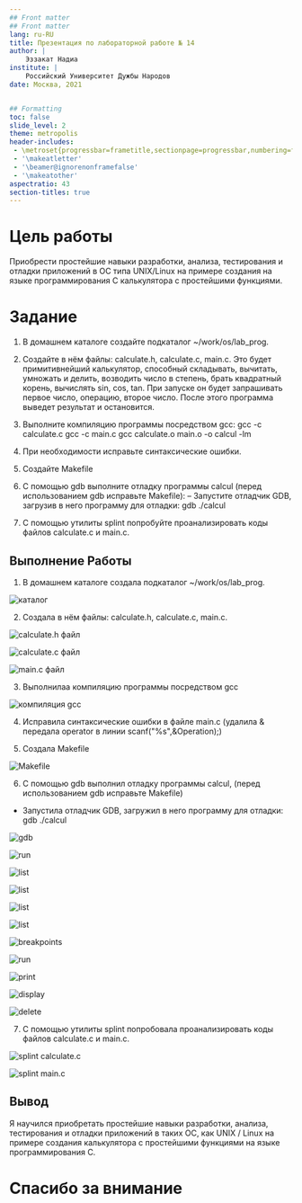 ```yaml
---
## Front matter
## Front matter
lang: ru-RU
title: Презентация по лабораторной работе № 14
author: |
	Эззакат Надиа 
institute: |
	Российский Университет Дужбы Народов
date: Москва, 2021


## Formatting
toc: false
slide_level: 2
theme: metropolis
header-includes: 
 - \metroset{progressbar=frametitle,sectionpage=progressbar,numbering=fraction}
 - '\makeatletter'
 - '\beamer@ignorenonframefalse'
 - '\makeatother'
aspectratio: 43
section-titles: true
---
```


# Цель работы

Приобрести простейшие навыки разработки, анализа, тестирования и отладки приложений в ОС типа UNIX/Linux на примере создания на языке программирования С калькулятора с простейшими функциями.

# Задание

1. В домашнем каталоге создайте подкаталог ~/work/os/lab_prog.

2. Создайте в нём файлы: calculate.h, calculate.c, main.c. Это будет примитивнейший калькулятор, способный складывать, вычитать, умножать и делить, возводить число в степень, брать квадратный корень, вычислять sin, cos, tan. При запуске он будет запрашивать первое число, операцию, второе число. После этого программа выведет результат и остановится.


3. Выполните компиляцию программы посредством gcc:
gcc -c calculate.c
gcc -c main.c
gcc calculate.o main.o -o calcul -lm

4. При необходимости исправьте синтаксические ошибки.

5. Создайте Makefile 

6. С помощью gdb выполните отладку программы calcul (перед использованием
gdb исправьте Makefile):
– Запустите отладчик GDB, загрузив в него программу для отладки:
gdb ./calcul

7. С помощью утилиты splint попробуйте проанализировать коды файлов calculate.c и main.c.

## Выполнение Работы

1. В домашнем каталоге создала подкаталог ~/work/os/lab_prog.

![каталог](1.jpg)

2. Создала в нём файлы: calculate.h, calculate.c, main.c.

![calculate.h файл](2.3.jpg)

![calculate.c файл](2.1.jpg)

![main.c файл](2.4.jpg)

3. Выполнилаа компиляцию программы посредством gcc

![компиляция gcc](3.jpg)

4. Исправила синтаксические ошибки в файле main.c (удалила & передала  operator в линии scanf("%s",&Operation);)

5. Создала Makefile 

![Makefile](5.jpg)

6. С помощью gdb выполнил отладку программы calcul, (перед использованием gdb исправьте Makefile)

- Запустила отладчик GDB, загружил в него программу для отладки: gdb ./calcul

![gdb](6.1.jpg)


![run](6.2.jpg)

![list](6.3.jpg)

![list](6.4.jpg)

![list](6.5.jpg)

![list](6.6.jpg)

![breakpoints](6.7.jpg)

![run](6.8.jpg)

![print](6.9.jpg)

![display](6.10.jpg)

![delete](6.11.jpg)

7. С помощью утилиты splint попробовала проанализировать коды файлов calculate.c и main.c.

![splint calculate.c](7.1.jpg)

![splint main.c](7.2.jpg)
 
## Вывод

Я научился приобретать простейшие навыки разработки, анализа, тестирования и отладки приложений в таких ОС, как UNIX / Linux на примере создания калькулятора с простейшими функциями на языке программирования C. 

# Спасибо за внимание
